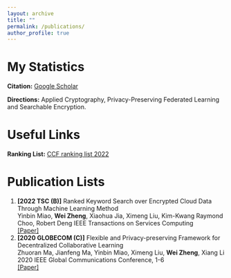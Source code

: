 ```yaml
---
layout: archive
title: ""
permalink: /publications/
author_profile: true
---
```


# My Statistics

**Citation:** [Google Scholar](https://scholar.google.com/citations?hl=en&user=DhZHyfQAAAAJ)

**Directions:** Applied Cryptography, Privacy-Preserving Federated Learning and Searchable Encryption. 

# Useful Links

**Ranking List:** [CCF ranking list 2022](https://isabelleliu630.github.io/files/list.pdf)

# Publication Lists

1. **\[2022 TSC (B)\]** Ranked Keyword Search over Encrypted Cloud Data Through Machine Learning Method  
    Yinbin Miao, **Wei Zheng**, Xiaohua Jia, Ximeng Liu, Kim-Kwang Raymond Choo, Robert Deng
    IEEE Transactions on Services Computing     
    [\[Paper\]](https://ieeexplore.ieee.org/document/9669027)
3. **\[2020 GLOBECOM (C)\]** Flexible and Privacy-preserving Framework for Decentralized Collaborative Learning  
    Zhuoran Ma, Jianfeng Ma, Yinbin Miao, Ximeng Liu, **Wei Zheng**, Xiang Li  
    2020 IEEE Global Communications Conference, 1-6    
    [\[Paper\]](https://ieeexplore.ieee.org/document/9348226)
